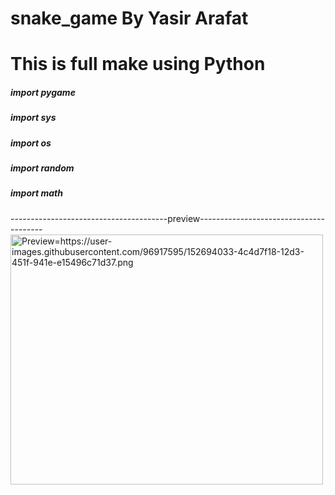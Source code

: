 # snake_game By Yasir Arafat
# This is full make using Python
<h5>import pygame</h5>
<h5>import sys</h5>
<h5>import os</h5>
<h5>import random</h5>
<h5>import math</h5>
---------------------------------------preview---------------------------------------
<img src="https://user-images.githubusercontent.com/96917595/152694033-4c4d7f18-12d3-451f-941e-e15496c71d37.png" alt="Preview=https://user-images.githubusercontent.com/96917595/152694033-4c4d7f18-12d3-451f-941e-e15496c71d37.png" width="500" height="400">
